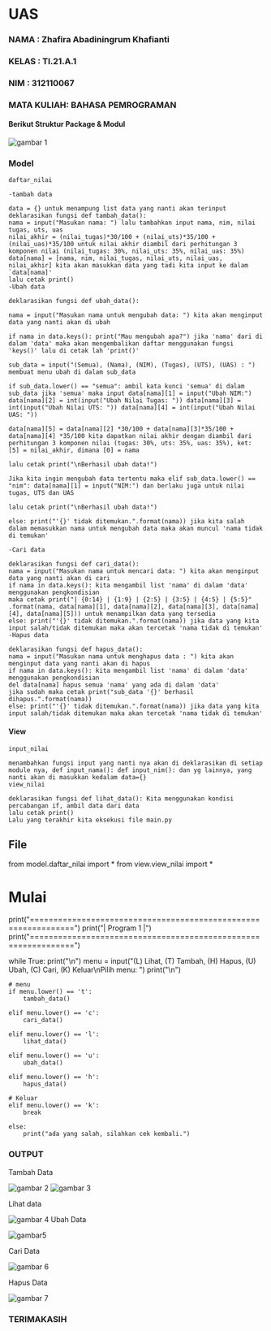 # UAS

### NAMA   : Zhafira Abadiningrum Khafianti
### KELAS : TI.21.A.1
### NIM    : 312110067
### MATA KULIAH: BAHASA PEMROGRAMAN


#### Berikut Struktur Package & Modul
![gambar 1](screenshots/ss1.jpg)

### Model

    daftar_nilai
    
    -tambah data
    
    data = {} untuk menampung list data yang nanti akan terinput
    deklarasikan fungsi def tambah_data():
    nama = input("Masukan nama: ") lalu tambahkan input nama, nim, nilai tugas, uts, uas
    nilai_akhir = (nilai_tugas)*30/100 + (nilai_uts)*35/100 + (nilai_uas)*35/100 untuk nilai akhir diambil dari perhitungan 3 komponen nilai (nilai_tugas: 30%, nilai_uts: 35%, nilai_uas: 35%)
    data[nama] = [nama, nim, nilai_tugas, nilai_uts, nilai_uas, nilai_akhir] kita akan masukkan data yang tadi kita input ke dalam `data[nama]'
    lalu cetak print()
    -Ubah data
    
    deklarasikan fungsi def ubah_data():
    
    nama = input("Masukan nama untuk mengubah data: ") kita akan menginput data yang nanti akan di ubah
    
    if nama in data.keys(): print("Mau mengubah apa?") jika 'nama' dari di dalam 'data' maka akan mengembalikan daftar menggunakan fungsi 'keys()' lalu di cetak lah 'print()'
    
    sub_data = input("(Semua), (Nama), (NIM), (Tugas), (UTS), (UAS) : ") membuat menu ubah di dalam sub_data
    
    if sub_data.lower() == "semua": ambil kata kunci 'semua' di dalam sub_data jika 'semua' maka input data[nama][1] = input("Ubah NIM:") data[nama][2] = int(input("Ubah Nilai Tugas: ")) data[nama][3] = int(input("Ubah Nilai UTS: ")) data[nama][4] = int(input("Ubah Nilai UAS: "))
    
    data[nama][5] = data[nama][2] *30/100 + data[nama][3]*35/100 + data[nama][4] *35/100 kita dapatkan nilai akhir dengan diambil dari perhitungan 3 komponen nilai (tugas: 30%, uts: 35%, uas: 35%), ket: [5] = nilai_akhir, dimana [0] = nama
    
    lalu cetak print("\nBerhasil ubah data!")
    
    Jika kita ingin mengubah data tertentu maka elif sub_data.lower() == "nim": data[nama][1] = input("NIM:") dan berlaku juga untuk nilai tugas, UTS dan UAS
    
    lalu cetak print("\nBerhasil ubah data!")
    
    else: print("'{}' tidak ditemukan.".format(nama)) jika kita salah dalam memasukkan nama untuk mengubah data maka akan muncul 'nama tidak di temukan'
    
    -Cari data
    
    deklarasikan fungsi def cari_data():
    nama = input("Masukan nama untuk mencari data: ") kita akan menginput data yang nanti akan di cari
    if nama in data.keys(): kita mengambil list 'nama' di dalam 'data' menggunakan pengkondisian
    maka cetak print("| {0:14} | {1:9} | {2:5} | {3:5} | {4:5} | {5:5}" .format(nama, data[nama][1], data[nama][2], data[nama][3], data[nama][4], data[nama][5])) untuk menampilkan data yang tersedia
    else: print("'{}' tidak ditemukan.".format(nama)) jika data yang kita input salah/tidak ditemukan maka akan tercetak 'nama tidak di temukan'
    -Hapus data
    
    deklarasikan fungsi def hapus_data():
    nama = input("Masukan nama untuk menghapus data : ") kita akan menginput data yang nanti akan di hapus
    if nama in data.keys(): kita mengambil list 'nama' di dalam 'data' menggunakan pengkondisian
    del data[nama] hapus semua 'nama' yang ada di dalam 'data'
    jika sudah maka cetak print("sub_data '{}' berhasil dihapus.".format(nama))
    else: print("'{}' tidak ditemukan.".format(nama)) jika data yang kita input salah/tidak ditemukan maka akan tercetak 'nama tidak di temukan'

#### View

    input_nilai
    
    menambahkan fungsi input yang nanti nya akan di deklarasikan di setiap module nya, def input_nama(): def input_nim(): dan yg lainnya, yang nanti akan di masukkan kedalam data={}
    view_nilai
    
    deklarasikan fungsi def lihat_data(): Kita menggunakan kondisi percabangan if, ambil data dari data
    lalu cetak print()
    Lalu yang terakhir kita eksekusi file main.py

## File
   from model.daftar_nilai import *
from view.view_nilai import *

# Mulai
print("===============================================================")
print("|                           Program 1                         |")
print("===============================================================")

while True:
    print("\n")
    menu = input("(L) Lihat, (T) Tambah, (H) Hapus, (U) Ubah, (C) Cari, (K) Keluar\nPilih menu: ")
    print("\n")

    # menu
    if menu.lower() == 't':
        tambah_data()

    elif menu.lower() == 'c':
        cari_data()

    elif menu.lower() == 'l':
        lihat_data()

    elif menu.lower() == 'u':
        ubah_data()

    elif menu.lower() == 'h':
        hapus_data()

    # Keluar
    elif menu.lower() == 'k':
        break

    else:
        print("ada yang salah, silahkan cek kembali.")

### OUTPUT<p>

Tambah Data<P>
![gambar 2](screenshots/ss2.jpg)
![gambar 3](screenshots/ss3.jpg)

Lihat data<P>
![gambar 4](screenshots/ss4.jpg)
Ubah Data<P>
![gambar5](screenshots/ss5.jpg)

Cari Data<P>
![gambar 6](screenshots/ss6.jpg)

Hapus Data<P>
![gambar 7](screenshots/ss7.jpg)

### TERIMAKASIH